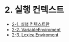 # 2. 실행 컨텍스트
- [2-1. 실행 컨텍스트란](./2-1.md)
- [2-2. VariableEnviroment](./2-2.md)
- [2-3. LexicalEnviroment](./2-3.md)